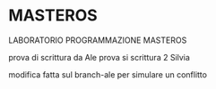 # MASTEROS
LABORATORIO PROGRAMMAZIONE MASTEROS

prova di scrittura da Ale
prova si scrittura 2 Silvia

modifica fatta sul branch-ale per simulare un conflitto
